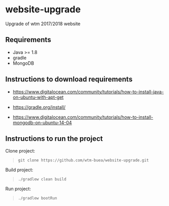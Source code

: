 # website-upgrade
Upgrade of wtm 2017/2018 website

## Requirements
* Java >= 1.8
* gradle
* MongoDB

## Instructions to download requirements
* https://www.digitalocean.com/community/tutorials/how-to-install-java-on-ubuntu-with-apt-get

* https://gradle.org/install/

* https://www.digitalocean.com/community/tutorials/how-to-install-mongodb-on-ubuntu-14-04

## Instructions to run the project
Clone project:
>    ```git clone https://github.com/wtm-buea/website-upgrade.git```

Build project:
> ```./gradlew clean build```

Run project:
> ```./gradlew bootRun```